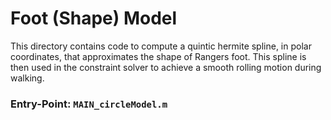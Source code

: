 # Foot (Shape) Model
This directory contains code to compute a quintic hermite spline, in polar coordinates, that approximates the shape of Rangers foot. This spline is then used in the constraint solver to achieve a smooth rolling motion during walking.

### Entry-Point:  `MAIN_circleModel.m`
